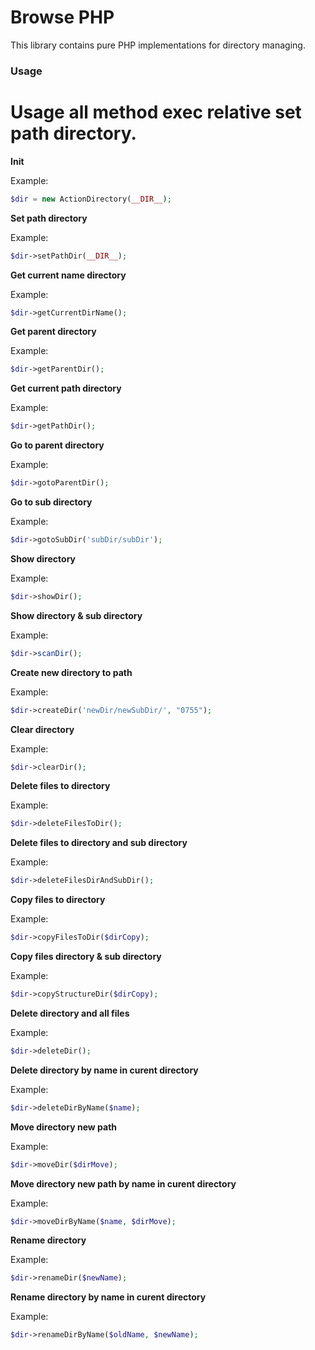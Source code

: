 # Browse PHP

This library contains pure PHP implementations for directory managing.

### Usage

Usage all method exec relative set path directory.
==========

**Init**

Example:

```php
$dir = new ActionDirectory(__DIR__);
```

**Set path directory**

Example:

```php
$dir->setPathDir(__DIR__);
```

**Get current name directory**

Example:

```php
$dir->getCurrentDirName();
```

**Get parent directory**

Example:

```php
$dir->getParentDir();
```

**Get current path directory**

Example:

```php
$dir->getPathDir();
```

**Go to parent directory**

Example:

```php
$dir->gotoParentDir();
```

**Go to sub directory**

Example:

```php
$dir->gotoSubDir('subDir/subDir');
```

**Show directory**

Example:

```php
$dir->showDir();
```

**Show directory & sub directory**

Example:

```php
$dir->scanDir();
```

**Create new directory to path**

Example:

```php
$dir->createDir('newDir/newSubDir/', "0755");
```

**Clear directory**

Example:

```php
$dir->clearDir();
```

**Delete files to directory**

Example:

```php
$dir->deleteFilesToDir();
```

**Delete files to directory and sub directory**

Example:

```php
$dir->deleteFilesDirAndSubDir();
```

**Copy files to directory**

Example:

```php
$dir->copyFilesToDir($dirCopy);
```

**Copy files directory & sub directory**

Example:

```php
$dir->copyStructureDir($dirCopy);
```

**Delete directory and all files**

Example:

```php
$dir->deleteDir();
```

**Delete directory by name in curent directory**

Example:

```php
$dir->deleteDirByName($name);
```

**Move directory new path**

Example:

```php
$dir->moveDir($dirMove);
```

**Move directory new path by name in curent directory**

Example:

```php
$dir->moveDirByName($name, $dirMove);
```

**Rename directory**

Example:

```php
$dir->renameDir($newName);
```

**Rename directory by name in curent directory**

Example:

```php
$dir->renameDirByName($oldName, $newName);
```


